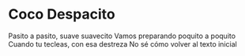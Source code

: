 # Coco Despacito
Pasito a pasito, suave suavecito
Vamos preparando poquito a poquito
Cuando tu tecleas, con esa destreza
No sé cómo volver al texto inicial
